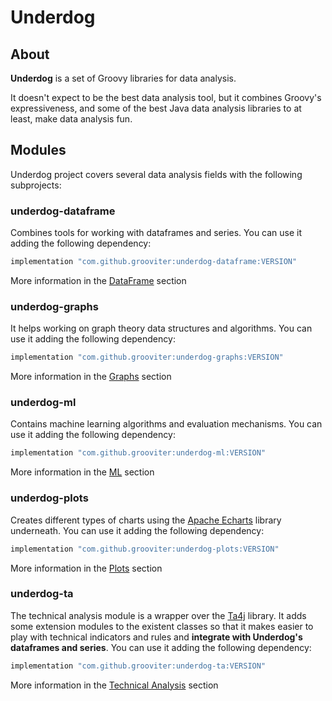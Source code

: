 # Underdog

## About 
**Underdog** is a set of Groovy libraries for data analysis.

It doesn't expect to be the best data analysis tool, but it combines Groovy's expressiveness, and some of the best Java data analysis libraries to at least, make data analysis fun.

## Modules

Underdog project covers several data analysis fields with the following subprojects:

### underdog-dataframe

Combines tools for working with dataframes and series. You can use it adding the following dependency:

```groovy title="gradle"
implementation "com.github.grooviter:underdog-dataframe:VERSION"
```

More information in the [DataFrame](./dataframe/index.md) section

### underdog-graphs

It helps working on graph theory data structures and algorithms. You can use it adding the following dependency:

```groovy title="gradle"
implementation "com.github.grooviter:underdog-graphs:VERSION"
```

More information in the [Graphs](./graphs/index.md) section

### underdog-ml

Contains machine learning algorithms and evaluation mechanisms. You can use it adding the following dependency:

```groovy title="gradle"
implementation "com.github.grooviter:underdog-ml:VERSION"
```

More information in the [ML](./ml/index.md) section

### underdog-plots

Creates different types of charts using the [Apache Echarts](https://echarts.apache.org) library underneath. You can use it adding the following dependency:

```groovy title="gradle"
implementation "com.github.grooviter:underdog-plots:VERSION"
```

More information in the [Plots](./plots/index.md) section

### underdog-ta

The technical analysis module is a wrapper over the [Ta4j](https://ta4j.github.io/ta4j-wiki/) library. It adds some extension modules to the existent classes so that it makes easier to play with technical indicators and rules and **integrate with Underdog's dataframes and series**. You can use it adding the following dependency:

```groovy title="gradle"
implementation "com.github.grooviter:underdog-ta:VERSION"
```

More information in the [Technical Analysis](./ta/index.md) section